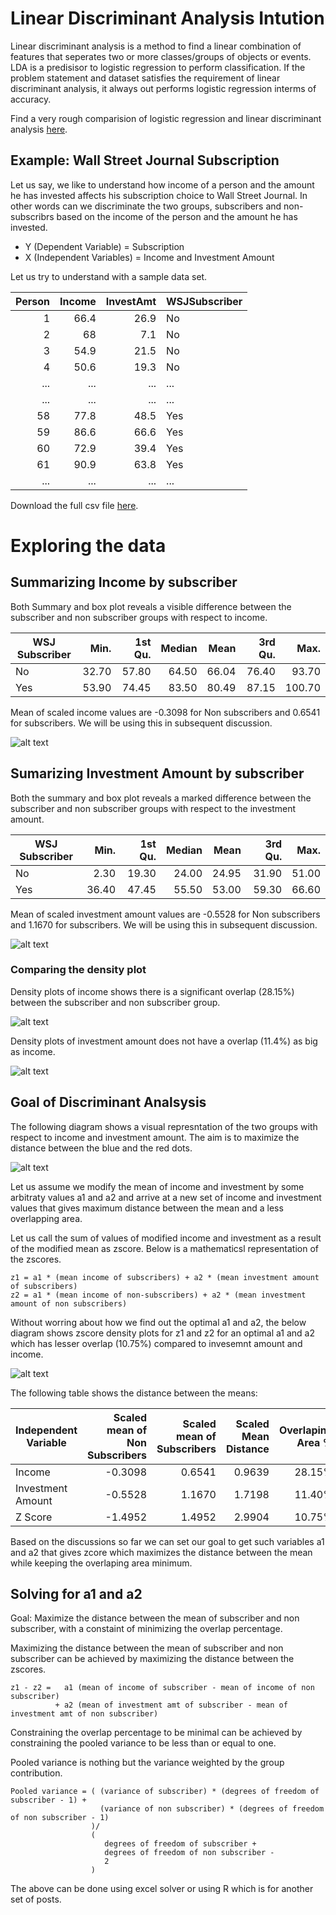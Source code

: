 # Linear Discriminant Analysis Intution

Linear discriminant analysis is a method to find a linear combination of features that seperates two or more classes/groups of objects or events. LDA is a predisisor to logistic regression to perform classification. If the problem statement and dataset satisfies the requirement of linear discriminant analysis, it always out performs logistic regression interms of accuracy.

Find a very rough comparision of logistic regression and linear discriminant analysis [here](https://stats.stackexchange.com/questions/95247/logistic-regression-vs-lda-as-two-class-classifiers).

## Example: Wall Street Journal Subscription

Let us say, we like to understand how income of a person and the amount he has invested affects his subscription choice to Wall Street Journal. In other words can we discriminate the two groups, subscribers and non-subscribrs based on the income of the person and the amount he has invested.  

* Y (Dependent Variable) = Subscription
* X (Independent Variables) = Income and Investment Amount

Let us try to understand with a sample data set.

|Person	|Income	|InvestAmt	|WSJSubscriber|
|-------:|-------:|-------:|---------|
|1	|66.4	|26.9	|No|
|2	|68	|7.1	|No|
|3	|54.9	|21.5	|No|
|4	|50.6	|19.3	|No|
|...	|...	|...	|...|
|...	|...	|...	|...|
|58	|77.8	|48.5	|Yes|
|59	|86.6	|66.6	|Yes|
|60	|72.9	|39.4	|Yes|
|61	|90.9	|63.8	|Yes|
|...	|...	|...	|...|

Download the full csv file [here](https://learningintution.github.io/data/DiscriWinston.csv).

# Exploring the data

## Summarizing Income by subscriber

Both Summary and box plot reveals a visible difference between the subscriber and non subscriber groups with respect to  income.

|WSJ Subscriber   |Min. |1st Qu.  |Median    |Mean |3rd Qu.    |Max.| 
|-------|-------:|-------:|---------:|---------:|---------:|---------:|
|No  |32.70   |57.80   |64.50   |66.04   |76.40   |93.70| 
|Yes  |53.90   |74.45   |83.50   |80.49   |87.15  |100.70|  

Mean of scaled income values are -0.3098 for Non subscribers and 0.6541 for subscribers. We will be using this in subsequent discussion.

![alt text](https://learningintution.github.io/image/IncomeBySubscriber.png)

## Sumarizing Investment Amount by subscriber

Both the summary and box plot reveals a marked difference between the subscriber and non subscriber groups with respect to the investment amount.

|WSJ Subscriber   |Min. |1st Qu.  |Median    |Mean |3rd Qu.    |Max.| 
|-------|-------:|-------:|---------:|---------:|---------:|---------:|
|No  |   2.30|   19.30|   24.00|   24.95|   31.90|   51.00| 
|Yes  |36.40|   47.45|   55.50|   53.00|   59.30|   66.60| 

Mean of scaled investment amount values are -0.5528 for Non subscribers and 1.1670 for subscribers. We will be using this in subsequent discussion.

![alt text](https://learningintution.github.io/image/InvestmentAmountBySubscriber.png)

### Comparing the density plot

Density plots of income shows there is a significant overlap (28.15%) between the subscriber and non subscriber group. 

![alt text](https://learningintution.github.io/image/IncomeBySubscriberDensity.png)

Density plots of investment amount does not have a overlap (11.4%) as big as income. 

![alt text](https://learningintution.github.io/image/InestmentAmtBySubscriberDensity.png)

## Goal of Discriminant Analsysis

The following diagram shows a visual represntation of the two groups with respect to income and investment amount. The aim is to maximize the distance between the blue and the red dots.

![alt text](https://learningintution.github.io/image/ScatterPlotIncomeInvestment.png)

Let us assume we modify the mean of income and investment by some arbitraty values a1 and a2 and arrive at a new set of income and investment values that gives maximum distance between the mean and a less overlapping area.

Let us call the sum of values of modified income and investment as a result of the modified mean as zscore. Below is a mathematicsl representation of the zscores.

```
z1 = a1 * (mean income of subscribers) + a2 * (mean investment amount of subscribers)
z2 = a1 * (mean income of non-subscribers) + a2 * (mean investment amount of non subscribers)
```

Without worring about how we find out the optimal a1 and a2, the below diagram shows zscore density plots for z1 and z2 for an optimal a1 and a2 which has lesser overlap (10.75%) compared to invesemnt amount and income. 

![alt text](https://learningintution.github.io/image/ZScoreDensity.png)

The following table shows the distance between the means:

|Independent Variable|Scaled mean of Non Subscribers|Scaled mean of Subscribers|Scaled Mean Distance|Overlaping Area %|
|---|---:|---:|---:|---:|
| Income | -0.3098|0.6541|0.9639 | 28.15% |
| Investment Amount |-0.5528|1.1670| 1.7198 | 11.40% |
| Z Score |  -1.4952|1.4952|2.9904| 10.75% |

Based on the discussions so far we can set our goal to get such variables a1 and a2 that gives zcore which maximizes the distance between the mean while keeping the overlaping area minimum.

## Solving for a1 and a2

Goal: Maximize the distance between the mean of subscriber and non subscriber, with a constaint of minimizing the overlap percentage.

Maximizing the distance between the mean of subscriber and non subscriber can be achieved by maximizing the distance between the zscores.

```
z1 - z2 =   a1 (mean of income of subscriber - mean of income of non subscriber) 
          + a2 (mean of investment amt of subscriber - mean of investment amt of non subscriber)
```

Constraining the overlap percentage to be minimal can be achieved by constraining the pooled variance to be less than or equal to one. 

Pooled variance is nothing but the variance weighted by the group contribution.
```
Pooled variance = ( (variance of subscriber) * (degrees of freedom of subscriber - 1) + 
                    (variance of non subscriber) * (degrees of freedom of non subscriber - 1)
                  )/
                  (
                     degrees of freedom of subscriber + 
                     degrees of freedom of non subscriber - 
                     2
                  )
```

The above can be done using excel solver or using R which is for another set of posts.

